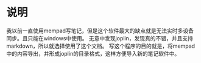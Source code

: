 ﻿# 说明
我以前一直使用mempad写笔记，但是这个软件最大的缺点就是无法实时多设备同步。且只能在windows中使用。
无意中发现joplin，发现真的不错，并且支持markdown，所以就选择使用了这个文档。
写这个程序的目的就是，将mempad中的内容导出，并形成joplin的目录格式，这样方便导入新的笔记软件中。